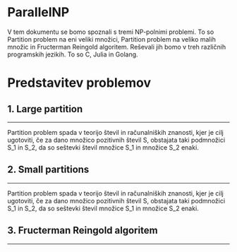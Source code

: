 # ParallelNP

V tem dokumentu se bomo spoznali s tremi NP-polnimi problemi. To so Partition problem na eni veliki množici, Partition problem na veliko malih množic in Fructerman Reingold algoritem. Reševali jih bomo v treh različnih programskih jezikih. To so C, Julia in Golang.

# Predstavitev problemov


## 1. Large partition
---
Partition problem spada v teorijo števil in računalniških znanosti, kjer je cilj ugotoviti, če za dano množico pozitivnih števil S, obstajata taki podmnožici S_1 in S_2, da so seštevki števil množice S_1 in množice S_2 enaki.

## 2. Small partitions
---
Partition problem spada v teorijo števil in računalniških znanosti, kjer je cilj ugotoviti, če za dano množico pozitivnih števil S, obstajata taki podmnožici S_1 in S_2, da so seštevki števil množice S_1 in množice S_2 enaki.

## 3. Fructerman Reingold algoritem
---